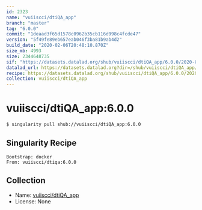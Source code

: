 ```yaml
---
id: 2323
name: "vuiiscci/dtiQA_app"
branch: "master"
tag: "6.0.0"
commit: "1deaad3f65d1578c0962b35cb116d998c4fcde47"
version: "5f49fe89eb657eab046f3ba81b9ab4d2"
build_date: "2020-02-06T20:48:10.870Z"
size_mb: 4993
size: 2344648735
sif: "https://datasets.datalad.org/shub/vuiiscci/dtiQA_app/6.0.0/2020-02-06-1deaad3f-5f49fe89/5f49fe89eb657eab046f3ba81b9ab4d2.simg"
datalad_url: https://datasets.datalad.org?dir=/shub/vuiiscci/dtiQA_app/6.0.0/2020-02-06-1deaad3f-5f49fe89/
recipe: https://datasets.datalad.org/shub/vuiiscci/dtiQA_app/6.0.0/2020-02-06-1deaad3f-5f49fe89/Singularity
collection: vuiiscci/dtiQA_app
---
```


# vuiiscci/dtiQA_app:6.0.0

```bash
$ singularity pull shub://vuiiscci/dtiQA_app:6.0.0
```

## Singularity Recipe

```singularity
Bootstrap: docker
From: vuiiscci/dtiqa:6.0.0
```

## Collection

 - Name: [vuiiscci/dtiQA_app](https://github.com/vuiiscci/dtiQA_app)
 - License: None

